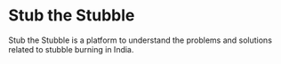# Stub the Stubble

Stub the Stubble is a platform to understand the problems and solutions related to stubble burning in India.